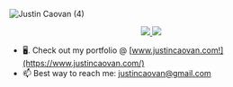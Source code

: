 ![Justin Caovan (4)](https://user-images.githubusercontent.com/61437879/141415998-38d64d14-aa7d-4abe-aa02-f865f20966f9.png)

<div align='center'>
  <a href="https://www.linkedin.com/in/justincaovan/">
     <img src='https://img.shields.io/badge/linkedin-%230077B5.svg?style=for-the-badge&logo=linkedin&logoColor=white'/>
  </a>
  <a href="mailto:justincaovan@gmail.com">
     <img src='https://img.shields.io/badge/Gmail-D14836?style=for-the-badge&logo=gmail&logoColor=white'/>
  </a>
</div>

<!-- Why I enjoy coding - making an impact on a wider scale, building and creating something that is my own,  -->

* 🖥.  Check out my portfolio @ [www.justincaovan.com!](https://www.justincaovan.com/)
* 📫   Best way to reach me: justincaovan@gmail.com

